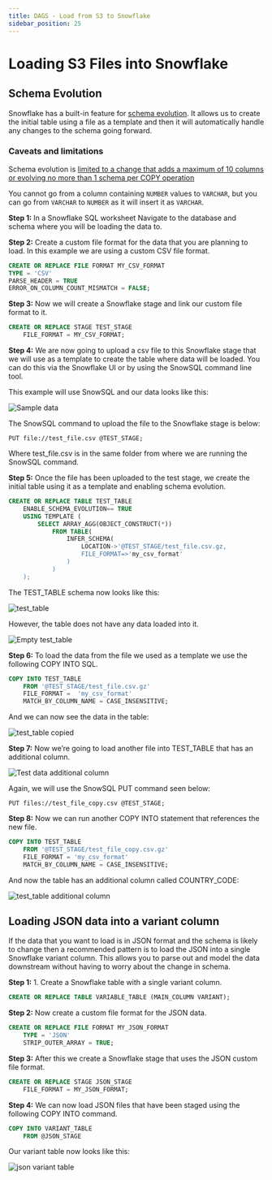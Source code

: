 ```yaml
---
title: DAGS - Load from S3 to Snowflake
sidebar_position: 25
---
```

# Loading S3 Files into Snowflake 

## Schema Evolution 

Snowflake has a built-in feature for [schema evolution](https://docs.snowflake.com/en/user-guide/data-load-schema-evolution). It allows us to create the initial table using a file as a template and then it will automatically handle any changes to the schema going forward. 

### Caveats and limitations

Schema evolution is [limited to a change that adds a maximum of 10 columns or evolving no more than 1 schema per COPY operation](https://docs.snowflake.com/en/user-guide/data-load-schema-evolution#usage-notes)

You cannot go from a column containing `NUMBER` values to `VARCHAR`, but you can go from `VARCHAR` to `NUMBER` as it will insert it as `VARCHAR`.  

**Step 1:** In a Snowflake SQL worksheet Navigate to the database and schema where you will be loading the data to. 

**Step 2:** Create a custom file format for the data that you are planning to load. In this example we are using a custom CSV file format. 

```sql
CREATE OR REPLACE FILE FORMAT MY_CSV_FORMAT
TYPE = 'CSV' 
PARSE_HEADER = TRUE
ERROR_ON_COLUMN_COUNT_MISMATCH = FALSE;
```
**Step 3:** Now we will create a Snowflake stage and link our custom file format to it. 
```sql
CREATE OR REPLACE STAGE TEST_STAGE
    FILE_FORMAT = MY_CSV_FORMAT;
```

**Step 4:** We are now going to upload a csv file to this Snowflake stage that we will use as a template to create the table where data will be loaded. You can do this via the Snowflake UI or by using the SnowSQL command line tool.  

This example will use SnowSQL and our data looks like this: 

![Sample data](../assets/s3_sample_data.jpg)

The SnowSQL command to upload the file to the Snowflake stage is below: 
```
PUT file://test_file.csv @TEST_STAGE;
```

Where test_file.csv is in the same folder from where we are running the SnowSQL command. 

**Step 5:** Once the file has been uploaded to the test stage, we create the initial table using it as a template and enabling schema evolution. 

```sql
CREATE OR REPLACE TABLE TEST_TABLE
    ENABLE_SCHEMA_EVOLUTION== TRUE
    USING TEMPLATE (
        SELECT ARRAY_AGG(OBJECT_CONSTRUCT(*))
            FROM TABLE(
                INFER_SCHEMA(
                    LOCATION->'@TEST_STAGE/test_file.csv.gz,
                    FILE_FORMAT=>'my_csv_format'
                )
            )
    );
```

The TEST_TABLE schema now looks like this: 

![test_table](../assets/s3_test_table_schema.jpg)

However, the table does not have any data loaded into it. 

![Empty test_table](../assets/s3_test_table_empty.jpg)

**Step 6:** To load the data from the file we used as a template we use the following COPY INTO SQL. 

```sql
COPY INTO TEST_TABLE
    FROM '@TEST_STAGE/test_file.csv.gz'
    FILE_FORMAT =  'my_csv_format'
    MATCH_BY_COLUMN_NAME = CASE_INSENSITIVE;
```

And we can now see the data in the table: 

![test_table copied](../assets/s3_test_table_copied.jpg)

**Step 7:** Now we’re going to load another file into TEST_TABLE that has an additional column. 

![Test data additional column](../assets/s3_test_table_additional_col.jpg)

Again, we will use the SnowSQL PUT command seen below: 

```
PUT files://test_file_copy.csv @TEST_STAGE;
```

**Step 8:** Now we can run another COPY INTO statement that references the new file. 
```sql
COPY INTO TEST_TABLE
    FROM '@TEST_STAGE/test_file_copy.csv.gz'
    FILE_FORMAT = 'my_csv_format'
    MATCH_BY_COLUMN_NAME = CASE_INSENSITIVE;
```

And now the table has an additional column called COUNTRY_CODE: 

![test_table additional column](../assets/s3_test_table_additional_call_snowflake.jpg)

## Loading JSON data into a variant column 

If the data that you want to load is in JSON format and the schema is likely to change then a recommended pattern is to load the JSON into a single Snowflake variant column. This allows you to parse out and model the data downstream without having to worry about the change in schema. 

**Step 1:** 1. Create a Snowflake table with a single variant column. 

```sql
CREATE OR REPLACE TABLE VARIABLE_TABLE (MAIN_COLUMN VARIANT);
```

**Step 2:**  Now create a custom file format for the JSON data.

```sql
CREATE OR REPLACE FILE FORMAT MY_JSON_FORMAT
    TYPE = 'JSON'
    STRIP_OUTER_ARRAY = TRUE;
```

**Step 3:** After this we create a Snowflake stage that uses the JSON custom file format. 

```sql
CREATE OR REPLACE STAGE JSON_STAGE
    FILE_FORMAT = MY_JSON_FORMAT;
```

**Step 4:** We can now load JSON files that have been staged using the following COPY INTO command. 

```sql
COPY INTO VARIANT_TABLE 
    FROM @JSON_STAGE
```

Our variant table now looks like this: 

![json variant table](../assets/json_variant_table.jpg)


